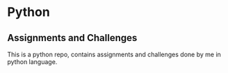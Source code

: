 # Python
## Assignments and Challenges

This is a python repo,
contains assignments and challenges 
done by me in python language.

